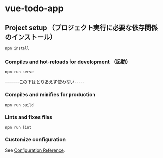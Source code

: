 # vue-todo-app

## Project setup （プロジェクト実行に必要な依存関係のインストール）
```
npm install
```

### Compiles and hot-reloads for development （起動）
```
npm run serve
```


-------この下はとりあえず使わない-----
### Compiles and minifies for production
```
npm run build
```

### Lints and fixes files
```
npm run lint
```

### Customize configuration
See [Configuration Reference](https://cli.vuejs.org/config/).
